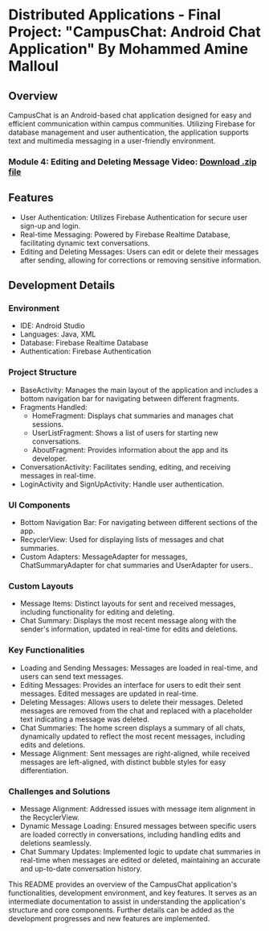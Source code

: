 # Distributed Applications - Final Project: "CampusChat: Android Chat Application" By Mohammed Amine Malloul

## Overview 
CampusChat is an Android-based chat application designed for easy and efficient communication within campus communities. Utilizing Firebase for database management and user authentication, the application supports text and multimedia messaging in a user-friendly environment.

### Module 4: Editing and Deleting Message Video: [Download .zip file](Module_4_Video-Mohammed_Amine_Malloul.zip)

## Features
- User Authentication: Utilizes Firebase Authentication for secure user sign-up and login.
- Real-time Messaging: Powered by Firebase Realtime Database, facilitating dynamic text conversations.
- Editing and Deleting Messages: Users can edit or delete their messages after sending, allowing for corrections or removing sensitive information.

## Development Details
### Environment
- IDE: Android Studio
- Languages: Java, XML 
- Database: Firebase Realtime Database 
- Authentication: Firebase Authentication

### Project Structure
- BaseActivity: Manages the main layout of the application and includes a bottom navigation bar for navigating between different fragments.
- Fragments Handled:
  - HomeFragment: Displays chat summaries and manages chat sessions.
  - UserListFragment: Shows a list of users for starting new conversations.
  - AboutFragment: Provides information about the app and its developer.
- ConversationActivity: Facilitates sending, editing, and receiving messages in real-time.
- LoginActivity and SignUpActivity: Handle user authentication.

### UI Components
- Bottom Navigation Bar: For navigating between different sections of the app. 
- RecyclerView: Used for displaying lists of messages and chat summaries.
- Custom Adapters: MessageAdapter for messages, ChatSummaryAdapter for chat summaries and UserAdapter for users..

### Custom Layouts
- Message Items: Distinct layouts for sent and received messages, including functionality for editing and deleting.
- Chat Summary: Displays the most recent message along with the sender's information, updated in real-time for edits and deletions.

### Key Functionalities
- Loading and Sending Messages: Messages are loaded in real-time, and users can send text messages.
- Editing Messages: Provides an interface for users to edit their sent messages. Edited messages are updated in real-time.
- Deleting Messages: Allows users to delete their messages. Deleted messages are removed from the chat and replaced with a placeholder text indicating a message was deleted.
- Chat Summaries: The home screen displays a summary of all chats, dynamically updated to reflect the most recent messages, including edits and deletions.
- Message Alignment: Sent messages are right-aligned, while received messages are left-aligned, with distinct bubble styles for easy differentiation.

### Challenges and Solutions
- Message Alignment: Addressed issues with message item alignment in the RecyclerView.
- Dynamic Message Loading: Ensured messages between specific users are loaded correctly in conversations, including handling edits and deletions seamlessly.
- Chat Summary Updates: Implemented logic to update chat summaries in real-time when messages are edited or deleted, maintaining an accurate and up-to-date conversation history.

This README provides an overview of the CampusChat application's functionalities, development environment, and key features. It serves as an intermediate documentation to assist in understanding the application's structure and core components. Further details can be added as the development progresses and new features are implemented.
